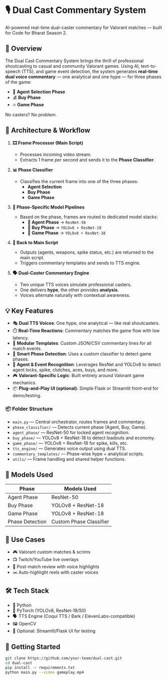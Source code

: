 # 🎙️ Dual Cast Commentary System

AI-powered real-time dual-caster commentary for Valorant matches — built for Code for Bharat Season 2.

## 🚀 Overview

The Dual Cast Commentary System brings the thrill of professional shoutcasting to casual and community Valorant games. Using AI, text-to-speech (TTS), and game event detection, the system generates **real-time dual voice commentary** — one analytical and one hype — for three phases of the game:
- 🧠 **Agent Selection Phase**
- 💰 **Buy Phase**
- 🔥 **Game Phase**

No casters? No problem.

## 🧠 Architecture & Workflow

1. **🎞️ Frame Processor (Main Script)**  
   - Processes incoming video stream.
   - Extracts 1 frame per second and sends it to the **Phase Classifier**.

2. **📊 Phase Classifier**  
   - Classifies the current frame into one of the three phases:
     - **Agent Selection**
     - **Buy Phase**
     - **Game Phase**

3. **🧠 Phase-Specific Model Pipelines**
   - Based on the phase, frames are routed to dedicated model stacks:
     - 🔹 **Agent Phase** → `ResNet-50`
     - 🔹 **Buy Phase** → `YOLOv8 + ResNet-18`
     - 🔹 **Game Phase** → `YOLOv8 + ResNet-18`

4. **🔄 Back to Main Script**
   - Outputs (agents, weapons, spike status, etc.) are returned to the main script.
   - Triggers commentary templates and sends to TTS engine.

5. **🗣️ Dual-Caster Commentary Engine**
   - Two unique TTS voices simulate professional casters.
   - One delivers **hype**, the other provides **analysis**.
   - Voices alternate naturally with contextual awareness.

## 💡 Key Features

- 🎭 **Dual TTS Voices**: One hype, one analytical — like real shoutcasters.
- ⏱️ **Real-Time Reactions**: Commentary matches the game flow with low latency.
- 🧩 **Modular Templates**: Custom JSON/CSV commentary lines for all match events.
- 🤖 **Smart Phase Detection**: Uses a custom classifier to detect game phases.
- 🧠 **Agent & Event Recognition**: Leverages ResNet and YOLOv8 to detect agent locks, spike, clutches, aces, buys, and more.
- 🎮 **Valorant-Specific Logic**: Built entirely around Valorant game mechanics.
- 📦 **Plug-and-Play UI (optional)**: Simple Flask or Streamlit front-end for demo/testing.

### 📦 Folder Structure
- `main.py` — Central orchestrator, routes frames and commentary.
- `phase_classifier/` — Detects current phase (Agent, Buy, Game).
- `agent_phase/` — ResNet-50 for locked agent recognition.
- `buy_phase/` — YOLOv8 + ResNet-18 to detect loadouts and economy.
- `game_phase/` — YOLOv8 + ResNet-18 for spike, kills, etc.
- `tts_engine/` — Generates voice output using dual TTS.
- `commentary_templates/` — Phase-wise hype + analytical scripts.
- `utils/` — Frame handling and shared helper functions.

## 🧠 Models Used

| Phase           | Models Used            |
|----------------|------------------------|
| Agent Phase     | ResNet-50              |
| Buy Phase       | YOLOv8 + ResNet-18     |
| Game Phase      | YOLOv8 + ResNet-18     |
| Phase Detection | Custom Phase Classifier|

## 🎯 Use Cases

- 🎮 Valorant custom matches & scrims
- 📺 Twitch/YouTube live overlays
- 🧠 Post-match review with voice highlights
- ✂️ Auto-highlight reels with caster voices

## 🛠️ Tech Stack

- 🐍 Python
- 🎯 PyTorch (YOLOv8, ResNet-18/50)
- 🗣️ TTS Engine (Coqui TTS / Bark / ElevenLabs-compatible)
- 🖼️ OpenCV
- 🧪 Optional: Streamlit/Flask UI for testing

## 🏁 Getting Started

```bash
git clone https://github.com/your-team/dual-cast.git
cd dual-cast
pip install -r requirements.txt
python main.py --video gameplay.mp4

